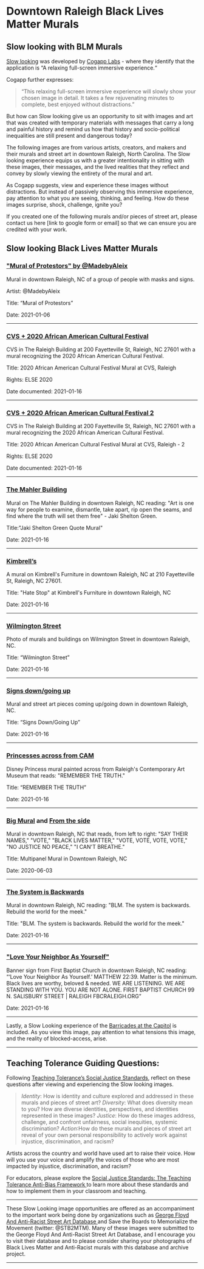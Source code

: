 # Downtown Raleigh Black Lives Matter Murals
## Slow looking with BLM Murals

[Slow looking](https://slowlooking.cogapp.com/) was developed by [Cogapp Labs](https://labs.cogapp.com/) - where they identify that the application is “A relaxing full-screen immersive experience.“

Cogapp further expresses: 
> “This relaxing full-screen immersive experience will slowly show your chosen image in detail. It takes a few rejuvenating minutes to complete, best enjoyed without distractions.”

But how can Slow looking give us an opportunity to sit with images and art that was created with temporary materials with messages that carry a long and painful history and remind us how that history and socio-political inequalities are still present and dangerous today?

The following images are from various artists, creators, and makers and their murals and street art in downtown Raleigh, North Carolina. The Slow looking experience equips us with a greater intentionality in sitting with these images, their messages, and the lived realities that they reflect and convey by slowly viewing the entirety of the mural and art.

As Cogapp suggests, view and experience these images without distractions. But instead of passively observing this immersive experience, pay attention to what you are seeing, thinking, and feeling. How do these images surprise, shock, challenge, ignite you? 

If you created one of the following murals and/or pieces of street art, please contact us here [link to google form or email] so that we can ensure you are credited with your work.

## Slow looking Black Lives Matter Murals 
### ["Mural of Protestors" by @MadebyAleix](https://slowlooking.cogapp.com/?image=https://storiiies-images.cogapp.com/iiif/2/1611076993476IMG3405.ptif)

Mural in downtown Raleigh, NC of a group of people with masks and signs.

Artist: @MadebyAleix

Title: “Mural of Protestors” 

Date: 2021-01-06

***

### [CVS + 2020 African American Cultural Festival ](https://slowlooking.cogapp.com/?image=https://storiiies-images.cogapp.com/iiif/2/1611679058222ACS0533.ptif) 

CVS in The Raleigh Building at 200 Fayetteville St, Raleigh, NC 27601 with a mural recognizing the 2020 African American Cultural Festival. 

Title: 2020 African American Cultural Festival Mural at CVS, Raleigh

Rights: ELSE 2020 

Date documented: 2021-01-16

***

### [CVS + 2020 African American Cultural Festival 2](https://slowlooking.cogapp.com/?image=https://storiiies-images.cogapp.com/iiif/2/1611679266793IMG3401.ptif)

CVS in The Raleigh Building at 200 Fayetteville St, Raleigh, NC 27601 with a mural recognizing the 2020 African American Cultural Festival. 

Title: 2020 African American Cultural Festival Mural at CVS, Raleigh - 2

Rights: ELSE 2020 

Date documented: 2021-01-16

***

### [The Mahler Building](https://slowlooking.cogapp.com/?image=https://storiiies-images.cogapp.com/iiif/2/1611679380643IMG3417.ptif) 

Mural on The Mahler Building in downtown Raleigh, NC reading: "Art is one way for people to examine, dismantle, take apart, rip open the seams, and find where the truth will set them free" - Jaki Shelton Green. 

Title:"Jaki Shelton Green Quote Mural"

Date: 2021-01-16

***

### [Kimbrell’s](https://slowlooking.cogapp.com/?image=https://storiiies-images.cogapp.com/iiif/2/1611679508727edit.ptif)

A mural on Kimbrell's Furniture in downtown Raleigh, NC at 210 Fayetteville St, Raleigh, NC 27601.

Title: "Hate Stop" at Kimbrell's Furniture in downtown Raleigh, NC

Date: 2021-01-16

***

### [Wilmington Street ](https://slowlooking.cogapp.com/?image=https://storiiies-images.cogapp.com/iiif/2/1611679592892IMG3424.ptif) 

Photo of murals and buildings on Wilmington Street in downtown Raleigh, NC.

Title: “Wilmington Street”

Date: 2021-01-16

***

### [Signs down/going up](https://slowlooking.cogapp.com/?image=https://storiiies-images.cogapp.com/iiif/2/1611679652843IMG3429.ptif)

Mural and street art pieces coming up/going down in downtown Raleigh, NC.

Title: “Signs Down/Going Up”

Date: 2021-01-16

***

### [Princesses across from CAM](https://slowlooking.cogapp.com/?image=https://storiiies-images.cogapp.com/iiif/2/1611679723786IMG3434.ptif) 

Disney Princess mural painted across from Raleigh's Contemporary Art Museum that reads: "REMEMBER THE TRUTH."

Title: “REMEMBER THE TRUTH”

Date: 2021-01-16

***

### [Big Mural](https://slowlooking.cogapp.com/?image=https://storiiies-images.cogapp.com/iiif/2/1611679890370IMG9777.ptif) and [From the side](https://slowlooking.cogapp.com/?image=https://storiiies-images.cogapp.com/iiif/2/1611680176610IMG9782edit.ptif)

Mural in downtown Raleigh, NC that reads, from left to right: "SAY THEIR NAMES," "VOTE," "BLACK LIVES MATTER," "VOTE, VOTE, VOTE, VOTE," "NO JUSTICE NO PEACE," "I CAN'T BREATHE."

Title: Multipanel Mural in Downtown Raleigh, NC

Date: 2020-06-03

***

### [The System is Backwards](https://slowlooking.cogapp.com/?image=https://storiiies-images.cogapp.com/iiif/2/1611680029479IMG3412edit.ptif)

Mural in downtown Raleigh, NC reading: "BLM. The system is backwards. Rebuild the world for the meek."

Title: "BLM. The system is backwards. Rebuild the world for the meek."

Date: 2021-01-16

***

### ["Love Your Neighbor As Yourself"](https://slowlooking.cogapp.com/?image=https://storiiies-images.cogapp.com/iiif/2/1611680318056IMG3439.ptif) 

Banner sign from First Baptist Church in downtown Raleigh, NC reading: “‘Love Your Neighbor As Yourself.’ MATTHEW 22:39. Matter is the minimum. Black lives are worthy, beloved & needed. WE ARE LISTENING. WE ARE STANDING WITH YOU. YOU ARE NOT ALONE. FIRST BAPTIST CHURCH 99 N. SALISBURY STREET | RALEIGH FBCRALEIGH.ORG”

Date: 2021-01-16

***

Lastly, a Slow Looking experience of the [Barricades at the Capitol](https://slowlooking.cogapp.com/?image=https://storiiies-images.cogapp.com/iiif/2/1611680483175IMG3444.ptif) is included. As you view this image, pay attention to what tensions this image, and the reality of blocked-access, arise. 

***

## Teaching Tolerance Guiding Questions:

Following [Teaching Tolerance’s Social Justice Standards](https://www.tolerance.org/frameworks/social-justice-standards), reflect on these questions after viewing and experiencing the Slow looking images.
> _Identity_: How is identity and culture explored and addressed in these murals and pieces of street art?
> _Diversity_: What does diversity mean to you? How are diverse identities, perspectives, and identities represented in these images?
> _Justice_: How do these images address, challenge, and confront unfairness, social inequities, systemic discrimination?
> _Action_:How do these murals and pieces of street art reveal of your own personal responsibility to actively work against injustice, discrimination, and racism? 

Artists across the country and world have used art to raise their voice. How will you use your voice and amplify the voices of those who are most impacted by injustice, discrimination, and racism? 

For educators, please explore the [Social Justice Standards: The Teaching Tolerance Anti-Bias Framework ](https://www.tolerance.org/sites/default/files/2020-09/TT-Social-Justice-Standards-Anti-bias-framework-2020.pdf) to learn more about these standards and how to implement them in your classroom and teaching.


***


These Slow Looking image opportunities are offered as an accompaniment to the important work being done by organizations such as [George Floyd And Anti-Racist Street Art Database ](https://georgefloydstreetart.omeka.net/geolocation/map/browse) and Save the Boards to Memorialize the Movement (twitter: @STB2MTM). Many of these images were submitted to the George Floyd And Anti-Racist Street Art Database, and I encourage you to visit their database and to please consider sharing your photographs of Black Lives Matter and Anti-Racist murals with this database and archive project. 

***
